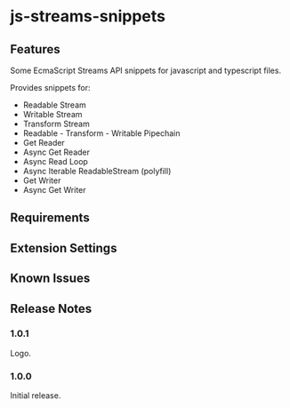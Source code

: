 # js-streams-snippets

## Features

Some EcmaScript Streams API snippets for javascript and typescript files.

Provides snippets for:
- Readable Stream
- Writable Stream
- Transform Stream
- Readable - Transform - Writable Pipechain
- Get Reader
- Async Get Reader
- Async Read Loop
- Async Iterable ReadableStream (polyfill)
- Get Writer
- Async Get Writer

## Requirements

## Extension Settings

## Known Issues

## Release Notes

### 1.0.1

Logo.

### 1.0.0

Initial release.

